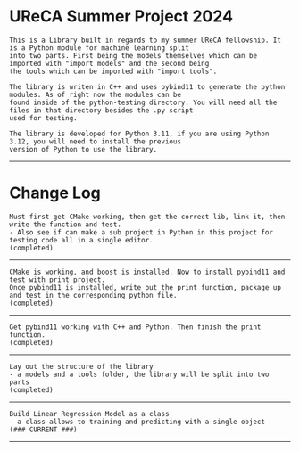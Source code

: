 
# UReCA Summer Project 2024
	This is a Library built in regards to my summer UReCA fellowship. It is a Python module for machine learning split
	into two parts. First being the models themselves which can be imported with "import models" and the second being
	the tools which can be imported with "import tools".

	The library is writen in C++ and uses pybind11 to generate the python modules. As of right now the modules can be
	found inside of the python-testing directory. You will need all the files in that directory besides the .py script
	used for testing.

	The library is developed for Python 3.11, if you are using Python 3.12, you will need to install the previous
	version of Python to use the library.
--------------------------------------------------------------------------------------------------------------------

# Change Log
	Must first get CMake working, then get the correct lib, link it, then write the function and test.
	- Also see if can make a sub project in Python in this project for testing code all in a single editor.
	(completed)
--------------------------------------------------------------------------------------------------------------------
	CMake is working, and boost is installed. Now to install pybind11 and test with print project.
	Once pybind11 is installed, write out the print function, package up and test in the corresponding python file.
	(completed)
--------------------------------------------------------------------------------------------------------------------
	Get pybind11 working with C++ and Python. Then finish the print function.
	(completed)
--------------------------------------------------------------------------------------------------------------------
	Lay out the structure of the library
	- a models and a tools folder, the library will be split into two parts
	(completed)
--------------------------------------------------------------------------------------------------------------------
	Build Linear Regression Model as a class
	- a class allows to training and predicting with a single object
	(### CURRENT ###)
--------------------------------------------------------------------------------------------------------------------